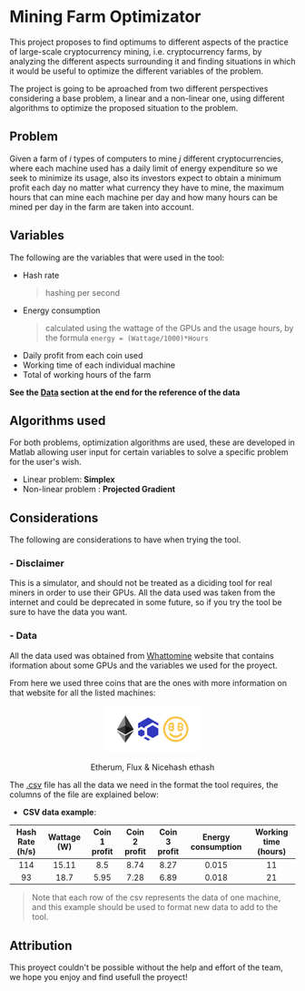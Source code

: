 # Mining Farm Optimizator

This project proposes to find optimums to different aspects of the practice of large-scale cryptocurrency mining, i.e. cryptocurrency farms, by analyzing the different aspects surrounding it and finding situations in which it would be useful to optimize the different variables of the problem.

The project is going to be aproached from two different perspectives considering a base problem, a linear and a non-linear one, using different algorithms to optimize the proposed situation to the problem.


## Problem

Given a farm of _i_ types of computers to mine _j_ different cryptocurrencies, where each machine used has a daily limit of energy expenditure so we seek to minimize its usage, also its investors expect to obtain a minimum profit each day no matter what currency they have to mine, the maximum hours that can mine each machine per day and how many hours can be mined per day in the farm are taken into account.

## Variables

The following are the variables that were used in the tool:

* Hash rate 
  >hashing per second
* Energy consumption 
  >calculated using the wattage of the GPUs and the usage hours, by the formula `energy = (Wattage/1000)*Hours`
* Daily profit from each coin used
* Working time of each individual machine
* Total of working hours of the farm

**See the [Data](https://github.com/Feligx/miningfarm-optimizator#data) section at the end for the reference of the data**

## Algorithms used

For both problems, optimization algorithms are used, these are developed in Matlab allowing user input for certain variables to solve a specific problem for the user's wish.

*  Linear problem: **Simplex**
*  Non-linear problem : **Projected Gradient**


## Considerations

The following are considerations to have when trying the tool.


### - Disclaimer

This is a simulator, and should not be treated as a diciding tool for real miners in order to use their GPUs.
All the data used was taken from the internet and could be deprecated in some future, so if you try the tool be sure to have the data you want.

### - Data

All the data used was obtained from [Whattomine](https://whattomine.com/gpus?nvidia=true&amd=true&filter=all) website that contains iformation about some GPUs and the variables we used for the proyect.

From here we used three coins that are the ones with more information on that website for all the listed machines:

<p align="center" width="100%">
    <img width="33%" src="https://raw.githubusercontent.com/Feligx/miningfarm-optimizator/main/coins_small.png">
</p>
<p align="center" width="100%">
  Etherum, Flux & Nicehash ethash
</p>

The [.csv](https://github.com/Feligx/miningfarm-optimizator/blob/main/crypto-data-vals.csv) file has all the data we need in the format the tool requires, the columns of the file are explained below:

* **CSV data example**:

| **Hash Rate (h/s)**  | **Wattage (W)** | **Coin 1 profit** | **Coin 2 profit** | **Coin 3 profit** | **Energy consumption** | **Working time (hours)** |
| :-------------: | :-------------: | :-------------: | :-------------: |  :-------------: | :-------------: | :-------------: |
| 114  | 15.11  | 8.5 | 8.74 | 8.27 | 0.015 | 11 |
| 93  | 18.7  | 5.95 | 7.28 | 6.89 | 0.018 | 21 |

> Note that each row of the csv represents the data of one machine, and this example should be used to format new data to add to the tool.

## Attribution

This proyect couldn't be possible without the help and effort of the team, we hope you enjoy and find usefull the proyect!

